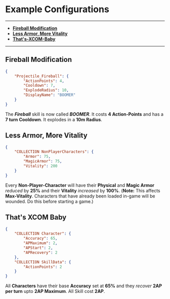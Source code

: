 # Example Configurations

---

- **[Fireball Modification](#Fireball-Modification)**
- **[Less Armor, More Vitality](#Less-Armor-More-Vitality)**
- **[That's-XCOM-Baby](#Thats-XCOM-Baby)**

---

## Fireball Modification

```json
{
    "Projectile_Fireball": {
        "ActionPoints": 4,
        "Cooldown": 7,
        "ExplodeRadius": 10,
        "DisplayName": "BOOMER"
    }
}
```

The ***Fireball*** skill is now called ***BOOMER***. It costs **4 Action-Points** and has a **7 turn Cooldown**. It explodes in a **10m Radius**.

## Less Armor, More Vitality

```json
{
    "COLLECTION NonPlayerCharacters": {
        "Armor": 75,
        "MagicArmor": 75,
        "Vitality": 200
    }
}
```

Every **Non-Player-Character** will have their **Physical** and **Magic Armor** _reduced_ by **25%** and their **Vitality** _increased_ by **100%**. (**Note:** This affects **Max-Vitality**. Characters that have already been loaded in-game will be wounded. Do this before starting a game.)

## That's XCOM Baby

```json
{
    "COLLECTION Character": {
        "Accuracy": 65,
        "APMaximum": 2,
        "APStart": 2,
        "APRecovery": 2
    },
    "COLLECTION SkillData": {
        "ActionPoints": 2
    }
}
```

All **Characters** have their base **Accuracy** set at **65%** and they _recover_ **2AP per turn** upto **2AP Maximum**. All Skill cost **2AP**.
